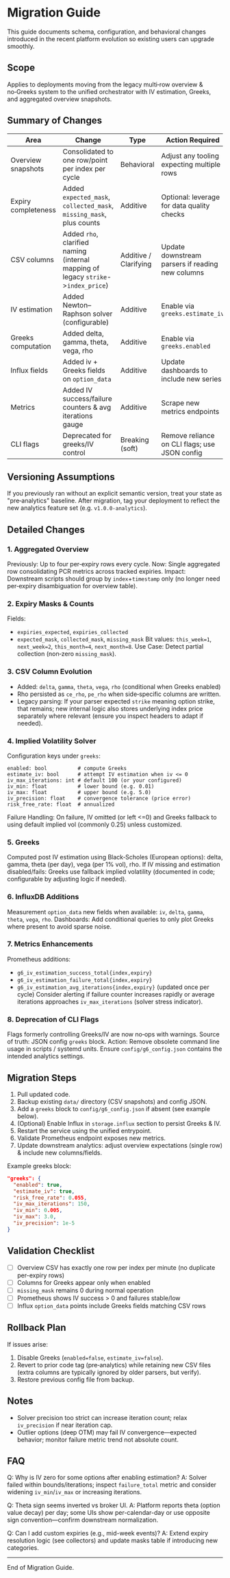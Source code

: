 # Migration Guide

This guide documents schema, configuration, and behavioral changes introduced in the recent platform evolution so existing users can upgrade smoothly.

## Scope
Applies to deployments moving from the legacy multi‑row overview & no‑Greeks system to the unified orchestrator with IV estimation, Greeks, and aggregated overview snapshots.

## Summary of Changes
| Area | Change | Type | Action Required |
|------|--------|------|-----------------|
| Overview snapshots | Consolidated to one row/point per index per cycle | Behavioral | Adjust any tooling expecting multiple rows |
| Expiry completeness | Added `expected_mask`, `collected_mask`, `missing_mask`, plus counts | Additive | Optional: leverage for data quality checks |
| CSV columns | Added `rho`, clarified naming (internal mapping of legacy `strike`->`index_price`) | Additive / Clarifying | Update downstream parsers if reading new columns |
| IV estimation | Added Newton–Raphson solver (configurable) | Additive | Enable via `greeks.estimate_iv` |
| Greeks computation | Added delta, gamma, theta, vega, rho | Additive | Enable via `greeks.enabled` |
| Influx fields | Added iv + Greeks fields on `option_data` | Additive | Update dashboards to include new series |
| Metrics | Added IV success/failure counters & avg iterations gauge | Additive | Scrape new metrics endpoints |
| CLI flags | Deprecated for greeks/IV control | Breaking (soft) | Remove reliance on CLI flags; use JSON config |

## Versioning Assumptions
If you previously ran without an explicit semantic version, treat your state as "pre‑analytics" baseline. After migration, tag your deployment to reflect the new analytics feature set (e.g. `v1.0.0-analytics`).

## Detailed Changes
### 1. Aggregated Overview
Previously: Up to four per‑expiry rows every cycle.
Now: Single aggregated row consolidating PCR metrics across tracked expiries.
Impact: Downstream scripts should group by `index`+`timestamp` only (no longer need per‑expiry disambiguation for overview table).

### 2. Expiry Masks & Counts
Fields:
- `expiries_expected`, `expiries_collected`
- `expected_mask`, `collected_mask`, `missing_mask`
Bit values: `this_week=1`, `next_week=2`, `this_month=4`, `next_month=8`.
Use Case: Detect partial collection (non‑zero `missing_mask`).

### 3. CSV Column Evolution
- Added: `delta`, `gamma`, `theta`, `vega`, `rho` (conditional when Greeks enabled)
- Rho persisted as `ce_rho`, `pe_rho` when side‑specific columns are written.
- Legacy parsing: If your parser expected `strike` meaning option strike, that remains; new internal logic also stores underlying index price separately where relevant (ensure you inspect headers to adapt if needed).

### 4. Implied Volatility Solver
Configuration keys under `greeks`:
```
enabled: bool          # compute Greeks
estimate_iv: bool      # attempt IV estimation when iv <= 0
iv_max_iterations: int # default 100 (or your configured)
iv_min: float          # lower bound (e.g. 0.01)
iv_max: float          # upper bound (e.g. 5.0)
iv_precision: float    # convergence tolerance (price error)
risk_free_rate: float  # annualized
```
Failure Handling: On failure, IV omitted (or left <=0) and Greeks fallback to using default implied vol (commonly 0.25) unless customized.

### 5. Greeks
Computed post IV estimation using Black‑Scholes (European options): delta, gamma, theta (per day), vega (per 1% vol), rho.
If IV missing and estimation disabled/fails: Greeks use fallback implied volatility (documented in code; configurable by adjusting logic if needed).

### 6. InfluxDB Additions
Measurement `option_data` new fields when available: `iv`, `delta`, `gamma`, `theta`, `vega`, `rho`.
Dashboards: Add conditional queries to only plot Greeks where present to avoid sparse noise.

### 7. Metrics Enhancements
Prometheus additions:
- `g6_iv_estimation_success_total{index,expiry}`
- `g6_iv_estimation_failure_total{index,expiry}`
- `g6_iv_estimation_avg_iterations{index,expiry}` (updated once per cycle)
Consider alerting if failure counter increases rapidly or average iterations approaches `iv_max_iterations` (solver stress indicator).

### 8. Deprecation of CLI Flags
Flags formerly controlling Greeks/IV are now no‑ops with warnings. Source of truth: JSON config `greeks` block.
Action: Remove obsolete command line usage in scripts / systemd units. Ensure `config/g6_config.json` contains the intended analytics settings.

## Migration Steps
1. Pull updated code.
2. Backup existing `data/` directory (CSV snapshots) and config JSON.
3. Add a `greeks` block to `config/g6_config.json` if absent (see example below).
4. (Optional) Enable Influx in `storage.influx` section to persist Greeks & IV.
5. Restart the service using the unified entrypoint.
6. Validate Prometheus endpoint exposes new metrics.
7. Update downstream analytics: adjust overview expectations (single row) & include new columns/fields.

Example greeks block:
```json
"greeks": {
  "enabled": true,
  "estimate_iv": true,
  "risk_free_rate": 0.055,
  "iv_max_iterations": 150,
  "iv_min": 0.005,
  "iv_max": 3.0,
  "iv_precision": 1e-5
}
```

## Validation Checklist
- [ ] Overview CSV has exactly one row per index per minute (no duplicate per-expiry rows)
- [ ] Columns for Greeks appear only when enabled
- [ ] `missing_mask` remains 0 during normal operation
- [ ] Prometheus shows IV success > 0 and failures stable/low
- [ ] Influx `option_data` points include Greeks fields matching CSV rows

## Rollback Plan
If issues arise:
1. Disable Greeks (`enabled=false`, `estimate_iv=false`).
2. Revert to prior code tag (pre‑analytics) while retaining new CSV files (extra columns are typically ignored by older parsers, but verify).
3. Restore previous config file from backup.

## Notes
- Solver precision too strict can increase iteration count; relax `iv_precision` if near iteration cap.
- Outlier options (deep OTM) may fail IV convergence—expected behavior; monitor failure metric trend not absolute count.

## FAQ
Q: Why is IV zero for some options after enabling estimation?
A: Solver failed within bounds/iterations; inspect `failure_total` metric and consider widening `iv_min`/`iv_max` or increasing iterations.

Q: Theta sign seems inverted vs broker UI.
A: Platform reports theta (option value decay) per day; some UIs show per-calendar-day or use opposite sign convention—confirm downstream normalization.

Q: Can I add custom expiries (e.g., mid-week events)?
A: Extend expiry resolution logic (see collectors) and update masks table if introducing new categories.

---
End of Migration Guide.
